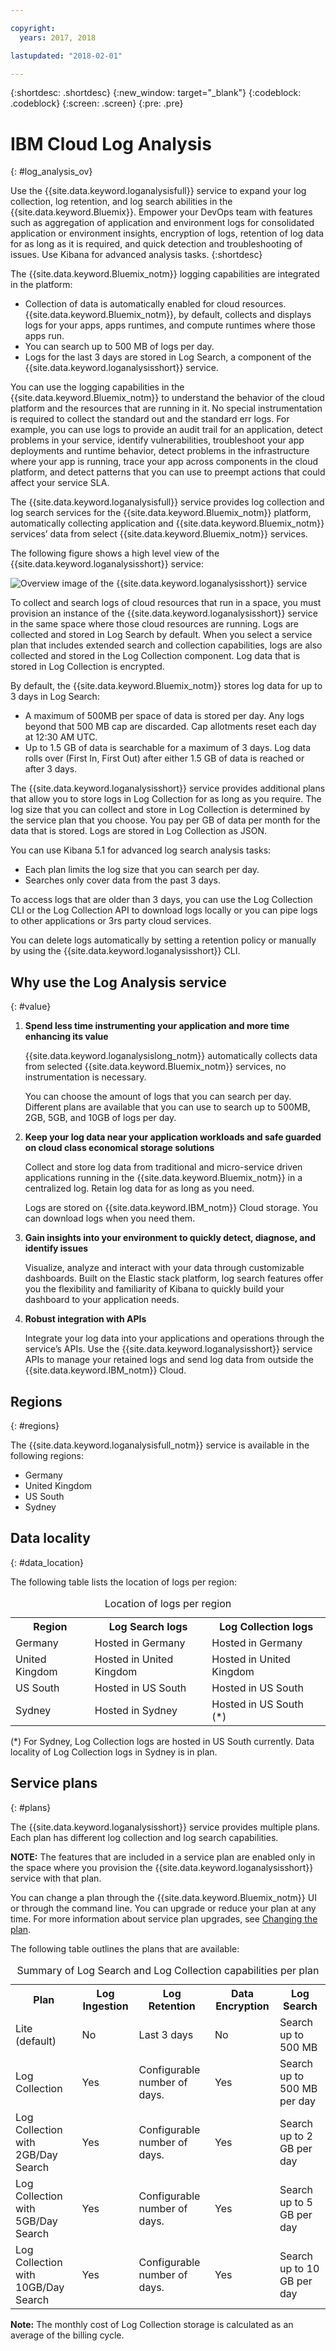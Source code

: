 ```yaml
---

copyright:
  years: 2017, 2018

lastupdated: "2018-02-01"

---
```


{:shortdesc: .shortdesc}
{:new_window: target="_blank"}
{:codeblock: .codeblock}
{:screen: .screen}
{:pre: .pre}


# IBM Cloud Log Analysis
{: #log_analysis_ov}

Use the {{site.data.keyword.loganalysisfull}} service to expand your log collection, log retention, and log search abilities in the {{site.data.keyword.Bluemix}}. Empower your DevOps team with features such as aggregation of application and environment logs for consolidated application or environment insights, encryption of logs, retention of log data for as long as it is required, and quick detection and troubleshooting of issues. Use Kibana for advanced analysis tasks.
{:shortdesc}

The {{site.data.keyword.Bluemix_notm}} logging capabilities are integrated in the platform:

* Collection of data is automatically enabled for cloud resources. {{site.data.keyword.Bluemix_notm}}, by default, collects and displays logs for your apps, apps runtimes, and compute runtimes where those apps run. 
* You can search up to 500 MB of logs per day. 
* Logs for the last 3 days are stored in Log Search, a component of the {{site.data.keyword.loganalysisshort}} service.

You can use the logging capabilities in the {{site.data.keyword.Bluemix_notm}} to understand the behavior of the cloud platform and the resources that are running in it. No special instrumentation is required to collect the standard out and the standard err logs. For example, you can use logs to provide an audit trail for an application, detect problems in your service, identify vulnerabilities, troubleshoot your app deployments and runtime behavior, detect problems in the infrastructure where your app is running, trace your app across components in the cloud platform, and detect patterns that you can use to preempt actions that could affect your service SLA.

The {{site.data.keyword.loganalysisfull}} service provides log collection and log search services for the {{site.data.keyword.Bluemix_notm}} platform, automatically collecting application and {{site.data.keyword.Bluemix_notm}} services’ data from select {{site.data.keyword.Bluemix_notm}} services.

The following figure shows a high level view of the {{site.data.keyword.loganalysisshort}} service: 

![Overview image of the {{site.data.keyword.loganalysisshort}} service](images/loganalisys_F1.gif "Overview image of the {{site.data.keyword.loganalysisshort}} service")


To collect and search logs of cloud resources that run in a space, you must provision an instance of the {{site.data.keyword.loganalysisshort}} service in the same space where those cloud resources are running. Logs are collected and stored in Log Search by default. When you select a service plan that includes extended search and collection capabilities, logs are also collected and stored in the Log Collection component. Log data that is stored in Log Collection is encrypted.

By default, the {{site.data.keyword.Bluemix_notm}} stores log data for up to 3 days in Log Search:   

* A maximum of 500MB per space of data is stored per day. Any logs beyond that 500 MB cap are discarded. Cap allotments reset each 
day at 12:30 AM UTC.
* Up to 1.5 GB of data is searchable for a maximum of 3 days. Log data rolls over (First In, First Out) after either 1.5 GB of data is reached or after 3 days.

The {{site.data.keyword.loganalysisshort}} service provides additional plans that allow you to store logs in Log Collection for as long as you require. The log size that you can collect and store in Log Collection is determined by the service plan that you choose. You pay per GB of data per month for the data that is stored. Logs are stored in Log Collection as JSON.

You can use Kibana 5.1 for advanced log search analysis tasks:

* Each plan limits the log size that you can search per day. 
* Searches only cover data from the past 3 days.

To access logs that are older than 3 days, you can use the Log Collection CLI or the Log Collection API to download logs locally or you can pipe logs to other applications or 3rs party cloud services. 

You can delete logs automatically by setting a retention policy or manually by using the {{site.data.keyword.loganalysisshort}} CLI.


## Why use the Log Analysis service
{: #value}

1. **Spend less time instrumenting your application and more time enhancing its value**

    {{site.data.keyword.loganalysislong_notm}} automatically collects data from selected {{site.data.keyword.Bluemix_notm}} services, no instrumentation is necessary.
	
	You can choose the amount of logs that you can search per day.  Different plans are available that you can use to search up to 500MB,  2GB, 5GB, and 10GB of logs per day.

2. **Keep your log data near your application workloads and safe guarded on cloud class economical storage solutions**

    Collect and store log data from traditional and micro-service driven applications running in the {{site.data.keyword.Bluemix_notm}} in a centralized log. Retain log data for as long as you need.
	
	Logs are stored on {{site.data.keyword.IBM_notm}} Cloud storage. You can download logs when you need them.

3. **Gain insights into your environment to quickly detect, diagnose, and identify issues**

    Visualize, analyze and interact with your data through customizable dashboards. Built on the Elastic stack platform, log search features offer you the flexibility and familiarity of Kibana to quickly build your dashboard to your application needs.

4. **Robust integration with APIs**

    Integrate your log data into your applications and operations through the service’s APIs. Use the {{site.data.keyword.loganalysisshort}} service APIs to manage your retained logs and send log data from outside the {{site.data.keyword.IBM_notm}} Cloud.


## Regions
{: #regions}

The {{site.data.keyword.loganalysisfull_notm}} service is available in the following regions:

* Germany
* United Kingdom
* US South
* Sydney

## Data locality
{: #data_location}

The following table lists the location of logs per region:

<table>
  <caption>Location of logs per region</caption>
  <tr>
    <th>Region</th>
	<th>Log Search logs</th>
	<th>Log Collection logs</th>
  </tr>
  <tr>
    <td>Germany</td>
	  <td>Hosted in Germany</td>
	  <td>Hosted in Germany</td>
  </tr>
  <tr>
    <td>United Kingdom</td>
	  <td>Hosted in United Kingdom</td>
	  <td>Hosted in United Kingdom</td>
  </tr>
  <tr>
    <td>US South</td>
	  <td>Hosted in US South</td>
	  <td>Hosted in US South</td>
  </tr>
  <tr>
    <td>Sydney</td>
	  <td>Hosted in Sydney</td>
	  <td>Hosted in US South (*)</td>
  </tr>
</table>

(*) For Sydney, Log Collection logs are hosted in US South currently. Data locality of Log Collection logs in Sydney is in plan.

## Service plans
{: #plans}

The {{site.data.keyword.loganalysisshort}} service provides multiple plans. Each plan has different log collection and log search capabilities. 

**NOTE:** The features that are included in a service plan are enabled only in the space where you provision the {{site.data.keyword.loganalysisshort}} service with that plan.

You can change a plan through the {{site.data.keyword.Bluemix_notm}} UI or through the command line. You can upgrade or reduce your plan at any time. For more information about service plan upgrades, see [Changing the plan](/docs/services/CloudLogAnalysis/how-to/change_plan.html#change_plan). 

The following table outlines the plans that are available:

<table>
    <caption>Summary of Log Search and Log Collection capabilities per plan</caption>
      <tr>
        <th>Plan</th>
        <th>Log Ingestion</th>
        <th>Log Retention</th>
        <th>Data Encryption</th>
        <th>Log Search</th>
      </tr>
      <tr>
        <td>Lite (default)</td>
        <td>No</td>
        <td>Last 3 days</td>
        <td>No</td>
        <td>Search up to 500 MB</td>
      </tr>
      <tr>
        <td>Log Collection</td>
        <td>Yes</td>
        <td>Configurable number of days.</td>
        <td>Yes</td>
        <td>Search up to 500 MB per day</td>
      </tr>
      <tr>
        <td>Log Collection with 2GB/Day Search</td>
        <td>Yes</td>
        <td>Configurable number of days.</td>
        <td>Yes</td>
        <td>Search up to 2 GB per day</td>
      </tr>
      <tr>
        <td>Log Collection with 5GB/Day Search</td>
        <td>Yes</td>
        <td>Configurable number of days.</td>
        <td>Yes</td>
        <td>Search up to 5 GB per day</td>
      </tr>
       <tr>
        <td>Log Collection with 10GB/Day Search</td>
        <td>Yes</td>
        <td>Configurable number of days.</td>
        <td>Yes</td>
        <td>Search up to 10 GB per day</td>
      </tr>
</table>

**Note:** The monthly cost of Log Collection storage is calculated as an average of the billing cycle.


